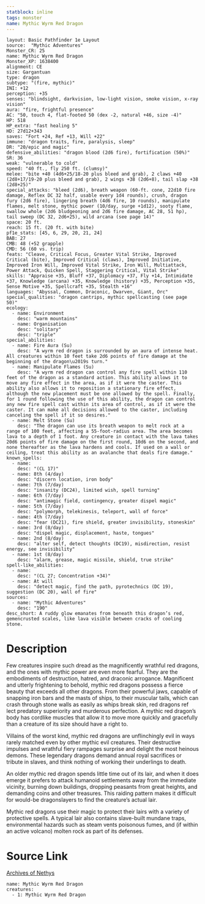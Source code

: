 ```yaml
---
statblock: inline
tags: monster
name: Mythic Wyrm Red Dragon
---
```

```statblock
layout: Basic Pathfinder 1e Layout
source:  "Mythic Adventures"
Monster_CR: 25
name: Mythic Wyrm Red Dragon
Monster_XP: 1638400
alignment: CE
size: Gargantuan
type: dragon
subtype: "(fire, mythic)"
INI: +12
perception: +35
senses: "blindsight, darkvision, low-light vision, smoke vision, x-ray vision"
aura: "fire, frightful presence"
AC: "50, touch 4, flat-footed 50 (dex -2, natural +46, size -4)"
HP: 518
HP_extra: "fast healing 5"
HD: 27d12+343
saves: "Fort +24, Ref +13, Will +22"
immune: "dragon traits, fire, paralysis, sleep"
DR: "20/epic and magic"
defensive_abilities: "dragon blood (2d6 fire), fortification (50%)"
SR: 36
weak: "vulnerable to cold"
speed: "40 ft., fly 250 ft. (clumsy)"
melee: "bite +40 (4d6+25/18-20 plus bleed and grab), 2 claws +40 (2d8+17/19-20 plus bleed and grab), 2 wings +38 (2d6+8), tail slap +38 (2d8+25)"
special_attacks: "bleed (2d6), breath weapon (60-ft. cone, 22d10 fire damage, Reflex DC 32 half, usable every 1d4 rounds), crush, dragon fury (2d6 fire), lingering breath (4d6 fire, 10 rounds), manipulate flames, melt stone, mythic power (10/day, surge +1d12), sooty flame, swallow whole (2d6 bludgeoning and 2d6 fire damage, AC 28, 51 hp), tail sweep (DC 32, 2d6+25), wild arcana (see page 14)"
space: 20 ft.
reach: 15 ft. (20 ft. with bite)
pf1e_stats: [45, 6, 29, 20, 21, 24]
BAB: 27
CMB: 48 (+52 grapple)
CMD: 56 (60 vs. trip)
feats: "Cleave, Critical Focus, Greater Vital Strike, Improved Critical (bite), Improved Critical (claws), Improved Initiative, Improved Iron Will, Improved Vital Strike, Iron Will, Multiattack, Power Attack, Quicken Spell, Staggering Critical, Vital Strike"
skills: "Appraise +35, Bluff +37, Diplomacy +37, Fly +14, Intimidate +37, Knowledge (arcana) +35, Knowledge (history) +35, Perception +35, Sense Motive +35, Spellcraft +35, Stealth +16"
languages: "Abyssal, Common, Draconic, Dwarven, Giant, Orc"
special_qualities: "dragon cantrips, mythic spellcasting (see page 50)"
ecology:
  - name: Environment
    desc: "warm mountains"
  - name: Organisation
    desc: "solitary"
    desc: "triple"
special_abilities:
  - name: Fire Aura (Su)
    desc: "A wyrm red dragon is surrounded by an aura of intense heat. All creatures within 10 feet take 2d6 points of fire damage at the beginning of the dragon\u2019s turn."
  - name: Manipulate Flames (Su)
    desc: "A wyrm red dragon can control any fire spell within 110 feet of the dragon as a standard action. This ability allows it to move any fire effect in the area, as if it were the caster. This ability also allows it to reposition a stationary fire effect, although the new placement must be one allowed by the spell. Finally, for 1 round following the use of this ability, the dragon can control any new fire spell cast within its area of control, as if it were the caster. It can make all decisions allowed to the caster, including canceling the spell if it so desires."
  - name: Melt Stone (Su)
    desc: "The dragon can use its breath weapon to melt rock at a range of 100 feet, affecting a 55-foot-radius area. The area becomes lava to a depth of 1 foot. Any creature in contact with the lava takes 20d6 points of fire damage on the first round, 10d6 on the second, and none thereafter as the lava hardens and cools. If used on a wall or ceiling, treat this ability as an avalanche that deals fire damage."
known_spells:
  - name:
    desc: "(CL 17)"
  - name: 8th (4/day)
    desc: "discern location, iron body"
  - name: 7th (7/day)
    desc: "insanity (DC24), limited wish, spell turning"
  - name: 6th (7/day)
    desc: "antimagic field, contingency, greater dispel magic"
  - name: 5th (7/day)
    desc: "polymorph, telekinesis, teleport, wall of force"
  - name: 4th (7/day)
    desc: "fear (DC21), fire shield, greater invisibility, stoneskin"
  - name: 3rd (8/day)
    desc: "dispel magic, displacement, haste, tongues"
  - name: 2nd (8/day)
    desc: "alter self, detect thoughts (DC19), misdirection, resist energy, see invisibility"
  - name: 1st (8/day)
    desc: "alarm, grease, magic missile, shield, true strike"
spell-like_abilities:
  - name:
    desc: "(CL 27; Concentration +34)"
  - name: At will
    desc: "detect magic, find the path, pyrotechnics (DC 19), suggestion (DC 20), wall of fire"
sources:
  - name: "Mythic Adventures"
    desc: "190"
desc_short: A ruddy glow emanates from beneath this dragon’s red, gemencrusted scales, like lava visible between cracks of cooling stone.
```
# Description
Few creatures inspire such dread as the magnificently wrathful red dragons, and the ones with mythic power are even more fearful. They are the embodiments of destruction, hatred, and draconic arrogance. Magnificent and utterly frightening to behold, mythic red dragons possess a fierce beauty that exceeds all other dragons. From their powerful jaws, capable of snapping iron bars and the masts of ships, to their muscular tails, which can crash through stone walls as easily as whips break skin, red dragons ref lect predatory superiority and murderous perfection. A mythic red dragon’s body has cordlike muscles that allow it to move more quickly and gracefully than a creature of its size should have a right to.

Villains of the worst kind, mythic red dragons are unflinchingly evil in ways rarely matched even by other mythic evil creatures. Their destructive impulses and wrathful fiery rampages surprise and delight the most heinous demons. These legendary dragons demand annual royal sacrifices or tribute in slaves, and think nothing of working their underlings to death.

An older mythic red dragon spends little time out of its lair, and when it does emerge it prefers to attack humanoid settlements away from the immediate vicinity, burning down buildings, dropping peasants from great heights, and demanding coins and other treasures. This raiding pattern makes it difficult for would-be dragonslayers to find the creature’s actual lair.

Mythic red dragons use their magic to protect their lairs with a variety of protective spells. A typical lair also contains slave-built mundane traps, environmental hazards such as steam vents poisonous fumes, and (if within an active volcano) molten rock as part of its defenses.
# Source Link
[Archives of Nethys](https://aonprd.com/MythicMonsterDisplay.aspx?ItemName=Wyrm%20Red%20Dragon)
```encounter-table
name: Mythic Wyrm Red Dragon
creatures:
  - 1: Mythic Wyrm Red Dragon
```
